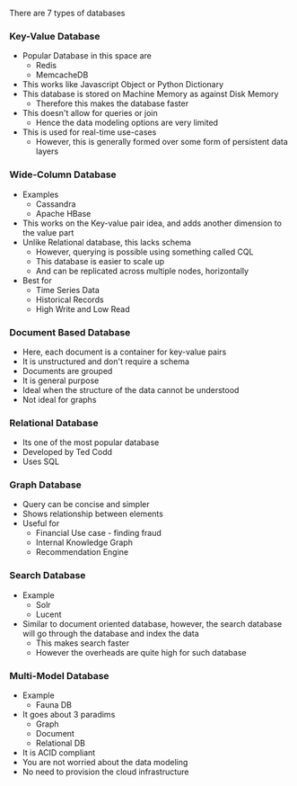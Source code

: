 There are 7 types of databases

### Key-Value Database

- Popular Database in this space are
	- Redis
	- MemcacheDB
- This works like Javascript Object or Python Dictionary
- This database is stored on Machine Memory as against Disk Memory
	- Therefore this makes the database faster
- This doesn't allow for queries or join
	- Hence the data modeling options are very limited
- This is used for real-time use-cases
	- However, this is generally formed over some form of persistent data layers

### Wide-Column Database

- Examples
	- Cassandra
	- Apache HBase
- This works on the Key-value pair idea, and adds another dimension to the value part
- Unlike Relational database, this lacks schema
	- However, querying is possible using something called CQL
	- This database is easier to scale up
	- And can be replicated across multiple nodes, horizontally
- Best for
	- Time Series Data
	- Historical Records
	- High Write and Low Read

### Document Based Database

- Here, each document is a container for key-value pairs
- It is unstructured and don't require a schema
- Documents are grouped 
- It is general purpose
- Ideal when the structure of the data cannot be understood
- Not ideal for graphs

### Relational Database

- Its one of the most popular database
- Developed by Ted Codd
- Uses SQL

### Graph Database

- Query can be concise and simpler
-  Shows relationship between elements
- Useful for 
	- Financial Use case - finding fraud
	- Internal Knowledge Graph
	- Recommendation Engine

### Search Database

- Example
	- Solr
	- Lucent
- Similar to document oriented database, however, the search database will go through the database and index the data
	- This makes search faster
	- However the overheads are quite high for such database

### Multi-Model Database

- Example
	- Fauna DB
- It goes about 3 paradims
	- Graph
	- Document
	- Relational DB
- It is ACID compliant  
- You are not worried about the data modeling
- No need to provision the cloud infrastructure